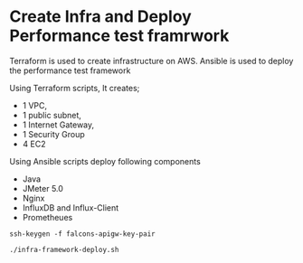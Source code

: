 # Create Infra and Deploy Performance test framrwork
Terraform is used to create infrastructure on AWS.
Ansible is used to deploy the performance test framework

Using Terraform scripts, It creates; 
* 1 VPC, 
* 1 public subnet, 
* 1 Internet Gateway, 
* 1 Security Group
* 4 EC2

Using Ansible scripts deploy following components 
* Java
* JMeter 5.0
* Nginx
* InfluxDB and Influx-Client
* Prometheues

```
ssh-keygen -f falcons-apigw-key-pair

./infra-framework-deploy.sh

```